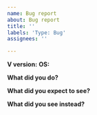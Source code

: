 ```yaml
---
name: Bug report
about: Bug report
title: ''
labels: 'Type: Bug'
assignees: ''

---
```


**V version:** 
**OS:** 

**What did you do?**


**What did you expect to see?**

 
**What did you see instead?**
